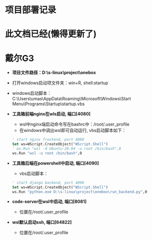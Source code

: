 # 项目部署记录

# 此文档已经(懒得更新了)

# 戴尔G3
- **项目文件路径：D:\s-linux\project\onebox**

- 打开windows启动项文件夹：win+R, shell:startup
- windows启动脚本：C:\Users\umas\AppData\Roaming\Microsoft\Windows\Start Menu\Programs\Startup\startup.vbs

- **工具箱前端nginx在wls启动, 端口[4080]**
    - wsl中nginx端启动命令写在bashrc中：/root/.user_profile
    - 在windows中调出wsl即可自动运行, vbs启动脚本如下：
    ```vb
    ' start nginx frontend, port 4080
    Set ws=WScript.CreateObject("WScript.Shell") 
    ' ws.Run "wsl -d Ubuntu-20.04 -u root /bin/bash",0
    ws.Run "wsl -u root /bin/bash",0
    ```

- **工具箱后端在powershell中启动, 端口[4090]**
    - vbs启动脚本：
    ```vb
    ' start django backend, port 4090
    Set ws=WScript.CreateObject("WScript.Shell") 
    ws.Run "python.exe D:\s-linux\project\onebox\run_backend.py",0
    ```

- **code-server在wsl中启动, 端口[8081]**
    - 位置在/root/.user_profile


- **wsl默认启动ssh, 端口[64822]**
    - 位置在/root/.user_profile
